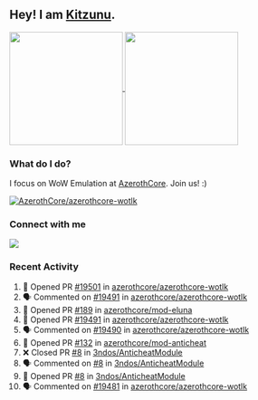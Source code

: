 ## Hey! I am [Kitzunu](https://Github.com/Kitzunu).

<!--
[![Kitzunu's Github stats](https://github-readme-stats.vercel.app/api?username=kitzunu&theme=github_dark&show_icons=true&number_format=long)](https://github.com/Kitzunu)

[![Kitzunu's Language stats](https://github-readme-stats.vercel.app/api/top-langs/?username=Kitzunu&layout=donut&theme=github_dark)](https://github.com/Kitzunu)
-->

<a href="https://github.com/Kitzunu">
  <img height=200 align="center" src="https://github-readme-stats.vercel.app/api?username=kitzunu&theme=github_dark&show_icons=true&number_format=long" />
</a>
<a href="https://github.com/Kitzunu">
  <img height=200 align="center" src="https://github-readme-stats.vercel.app/api/top-langs/?username=Kitzunu&layout=donut&theme=github_dark" />
</a>

### What do I do?

I focus on WoW Emulation at [AzerothCore](https://github.com/AzerothCore). Join us! :)

[![AzerothCore/azerothcore-wotlk](https://github-readme-stats.vercel.app/api/pin/?username=AzerothCore&repo=azerothcore-wotlk&theme=github_dark&show_owner=true)](https://github.com/azerothcore/azerothcore-wotlk)

### Connect with me
[![](https://img.shields.io/badge/AzerothCore%20Discord-Connect%20with%20me!-green)](https://discord.com/invite/gkt4y2x)

### Recent Activity

<!--START_SECTION:activity-->
1. 💪 Opened PR [#19501](https://github.com/azerothcore/azerothcore-wotlk/pull/19501) in [azerothcore/azerothcore-wotlk](https://github.com/azerothcore/azerothcore-wotlk)
2. 🗣 Commented on [#19491](https://github.com/azerothcore/azerothcore-wotlk/pull/19491#issuecomment-2254370457) in [azerothcore/azerothcore-wotlk](https://github.com/azerothcore/azerothcore-wotlk)
3. 💪 Opened PR [#189](https://github.com/azerothcore/mod-eluna/pull/189) in [azerothcore/mod-eluna](https://github.com/azerothcore/mod-eluna)
4. 💪 Opened PR [#19491](https://github.com/azerothcore/azerothcore-wotlk/pull/19491) in [azerothcore/azerothcore-wotlk](https://github.com/azerothcore/azerothcore-wotlk)
5. 🗣 Commented on [#19490](https://github.com/azerothcore/azerothcore-wotlk/pull/19490#issuecomment-2254291117) in [azerothcore/azerothcore-wotlk](https://github.com/azerothcore/azerothcore-wotlk)
6. 💪 Opened PR [#132](https://github.com/azerothcore/mod-anticheat/pull/132) in [azerothcore/mod-anticheat](https://github.com/azerothcore/mod-anticheat)
7. ❌ Closed PR [#8](https://github.com/3ndos/AnticheatModule/pull/8) in [3ndos/AnticheatModule](https://github.com/3ndos/AnticheatModule)
8. 🗣 Commented on [#8](https://github.com/3ndos/AnticheatModule/pull/8#issuecomment-2254288108) in [3ndos/AnticheatModule](https://github.com/3ndos/AnticheatModule)
9. 💪 Opened PR [#8](https://github.com/3ndos/AnticheatModule/pull/8) in [3ndos/AnticheatModule](https://github.com/3ndos/AnticheatModule)
10. 🗣 Commented on [#19481](https://github.com/azerothcore/azerothcore-wotlk/pull/19481#issuecomment-2254285800) in [azerothcore/azerothcore-wotlk](https://github.com/azerothcore/azerothcore-wotlk)
<!--END_SECTION:activity-->
